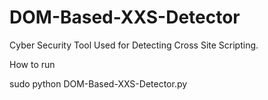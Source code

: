 # DOM-Based-XXS-Detector
Cyber Security Tool Used for Detecting Cross Site Scripting. 

How to run

sudo python DOM-Based-XXS-Detector.py
